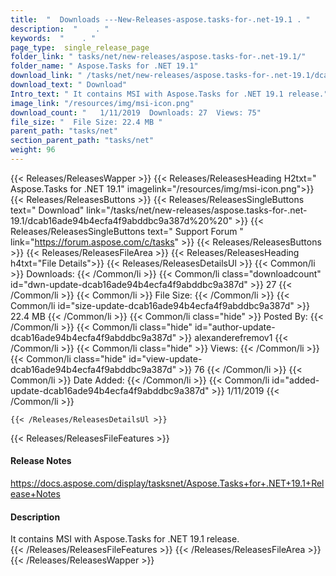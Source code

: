 ```yaml
---
title:  "  Downloads ---New-Releases-aspose.tasks-for-.net-19.1 . " 
description:  "    . " 
keywords:  "    . " 
page_type:  single_release_page
folder_link: " tasks/net/new-releases/aspose.tasks-for-.net-19.1/"
folder_name: " Aspose.Tasks for .NET 19.1"
download_link: " /tasks/net/new-releases/aspose.tasks-for-.net-19.1/dcab16ade94b4ecfa4f9abddbc9a387d"
download_text: " Download"
Intro_text: " It contains MSI with Aspose.Tasks for .NET 19.1 release."
image_link: "/resources/img/msi-icon.png"
download_count: "   1/11/2019  Downloads: 27  Views: 75"
file_size: "  File Size: 22.4 MB "
parent_path: "tasks/net"
section_parent_path: "tasks/net"
weight: 96 
---
```


{{< Releases/ReleasesWapper >}}
  {{< Releases/ReleasesHeading H2txt=" Aspose.Tasks for .NET 19.1" imagelink="/resources/img/msi-icon.png">}}
  {{< Releases/ReleasesButtons >}}
    {{< Releases/ReleasesSingleButtons text=" Download" link="/tasks/net/new-releases/aspose.tasks-for-.net-19.1/dcab16ade94b4ecfa4f9abddbc9a387d%20%20" >}}
    {{< Releases/ReleasesSingleButtons text=" Support Forum " link="https://forum.aspose.com/c/tasks" >}}
  {{< Releases/ReleasesButtons >}}
  {{< Releases/ReleasesFileArea >}}
    {{< Releases/ReleasesHeading h4txt="File Details">}}
    {{< Releases/ReleasesDetailsUl >}}
            {{< Common/li  >}} Downloads: {{< /Common/li >}} 
      {{< Common/li class="downloadcount" id="dwn-update-dcab16ade94b4ecfa4f9abddbc9a387d" >}} 27 {{< /Common/li >}} 
      {{< Common/li  >}} File Size: {{< /Common/li >}} 
      {{< Common/li id="size-update-dcab16ade94b4ecfa4f9abddbc9a387d" >}} 22.4 MB {{< /Common/li >}} 
      {{< Common/li  class="hide" >}} Posted By: {{< /Common/li >}} 
      {{< Common/li class="hide" id="author-update-dcab16ade94b4ecfa4f9abddbc9a387d" >}} alexanderefremov1 {{< /Common/li >}} 
      {{< Common/li class="hide"  >}} Views: {{< /Common/li >}} 
      {{< Common/li class="hide" id="view-update-dcab16ade94b4ecfa4f9abddbc9a387d" >}} 76 {{< /Common/li >}} 
      {{< Common/li  >}} Date Added: {{< /Common/li >}} 
      {{< Common/li id="added-update-dcab16ade94b4ecfa4f9abddbc9a387d" >}} 1/11/2019 {{< /Common/li >}} 

    {{< /Releases/ReleasesDetailsUl >}}

  {{< Releases/ReleasesFileFeatures >}}
      <h4>Release Notes</h4><div><a href="https://docs.aspose.com/display/tasksnet/Aspose.Tasks+for+.NET+19.1+Release+Notes">https://docs.aspose.com/display/tasksnet/Aspose.Tasks+for+.NET+19.1+Release+Notes</a></div><h4>Description</h4><div class="HTMLDescription">It contains MSI with Aspose.Tasks for .NET 19.1 release.</div>
  {{< /Releases/ReleasesFileFeatures >}}
 {{< /Releases/ReleasesFileArea >}}
{{< /Releases/ReleasesWapper >}}


